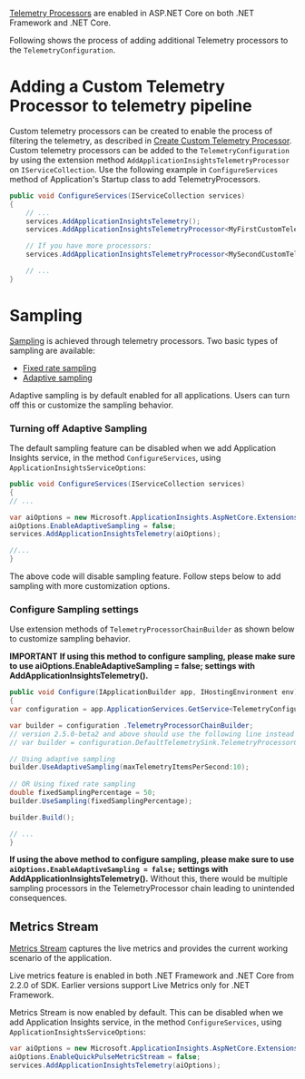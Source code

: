 [Telemetry Processors](https://azure.microsoft.com/en-us/documentation/articles/app-insights-api-filtering-sampling/#filtering-itelemetryprocessor) are enabled in ASP.NET Core on both .NET Framework and .NET Core.

Following shows the process of adding additional Telemetry processors to the `TelemetryConfiguration`.


# Adding a Custom Telemetry Processor to telemetry pipeline

Custom telemetry processors can be created to enable the process of filtering the telemetry, as described in [Create Custom Telemetry Processor](https://azure.microsoft.com/en-us/documentation/articles/app-insights-api-filtering-sampling/#filtering-itelemetryprocessor). Custom telemetry processors can be added to the `TelemetryConfiguration` by using the extension method `AddApplicationInsightsTelemetryProcessor` on `IServiceCollection`. Use the following example in `ConfigureServices` method of Application's Startup class to add TelemetryProcessors.

``` c#
public void ConfigureServices(IServiceCollection services)
{
    // ...
    services.AddApplicationInsightsTelemetry();
    services.AddApplicationInsightsTelemetryProcessor<MyFirstCustomTelemetryProcessor>();

    // If you have more processors:
    services.AddApplicationInsightsTelemetryProcessor<MySecondCustomTelemetryProcessor>();

    // ...
}
```

# Sampling

[Sampling](https://azure.microsoft.com/en-us/documentation/articles/app-insights-sampling) is achieved through telemetry processors. Two basic types of sampling are available:

* [Fixed rate sampling](https://azure.microsoft.com/en-us/documentation/articles/app-insights-sampling/#fixed-rate-sampling-for-aspnet-web-sites)
* [Adaptive sampling](https://azure.microsoft.com/en-us/documentation/articles/app-insights-sampling/#adaptive-sampling-at-your-web-server)

Adaptive sampling is by default enabled for all applications. Users can turn off this or customize the sampling behavior.

### Turning off Adaptive Sampling
The default sampling feature can be disabled when we add Application Insights service, in the method ```ConfigureServices```, using ```ApplicationInsightsServiceOptions```:

``` c#
public void ConfigureServices(IServiceCollection services)
{
// ...

var aiOptions = new Microsoft.ApplicationInsights.AspNetCore.Extensions.ApplicationInsightsServiceOptions();
aiOptions.EnableAdaptiveSampling = false;
services.AddApplicationInsightsTelemetry(aiOptions);

//...
}
```
The above code will disable sampling feature. Follow steps below to add sampling with more customization options.

### Configure Sampling settings
Use extension methods of ```TelemetryProcessorChainBuilder``` as shown below to customize sampling behavior.

****IMPORTANT****
**If using this method to configure sampling, please make sure to use aiOptions.EnableAdaptiveSampling = false; settings with AddApplicationInsightsTelemetry().**

``` c#
public void Configure(IApplicationBuilder app, IHostingEnvironment env)
{
var configuration = app.ApplicationServices.GetService<TelemetryConfiguration>();

var builder = configuration .TelemetryProcessorChainBuilder;
// version 2.5.0-beta2 and above should use the following line instead of above. (https://github.com/Microsoft/ApplicationInsights-aspnetcore/blob/develop/CHANGELOG.md#version-250-beta2)
// var builder = configuration.DefaultTelemetrySink.TelemetryProcessorChainBuilder;

// Using adaptive sampling
builder.UseAdaptiveSampling(maxTelemetryItemsPerSecond:10);
 
// OR Using fixed rate sampling   
double fixedSamplingPercentage = 50;
builder.UseSampling(fixedSamplingPercentage);

builder.Build();

// ...
}

```

**If using the above method to configure sampling, please make sure to use ```aiOptions.EnableAdaptiveSampling = false;``` settings with AddApplicationInsightsTelemetry().** Without this, there would be multiple sampling processors in the TelemetryProcessor chain leading to unintended consequences.


## Metrics Stream

[Metrics Stream](https://azure.microsoft.com/en-us/blog/live-metrics-stream/) captures the live metrics and provides the current working scenario of the application.

Live metrics feature is enabled in both .NET Framework and .NET Core from 2.2.0 of SDK. Earlier versions support Live Metrics only for .NET Framework.

Metrics Stream is now enabled by default. This can be disabled when we add Application Insights service, in the method ```ConfigureServices```, using ```ApplicationInsightsServiceOptions```:

``` c#
var aiOptions = new Microsoft.ApplicationInsights.AspNetCore.Extensions.ApplicationInsightsServiceOptions();
aiOptions.EnableQuickPulseMetricStream = false;
services.AddApplicationInsightsTelemetry(aiOptions);
```